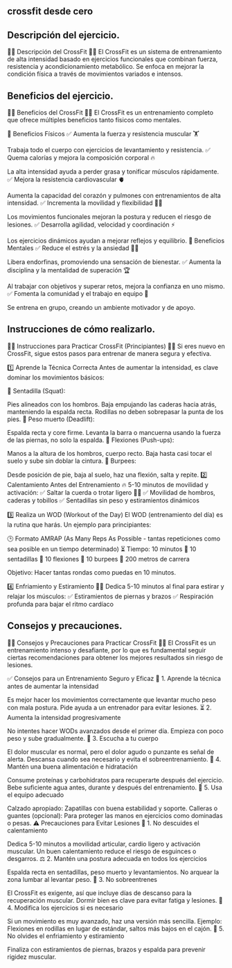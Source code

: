 ## crossfit desde cero


## Descripción del ejercicio.
🏋️‍♂️ Descripción del CrossFit 🏋️‍♀️
El CrossFit es un sistema de entrenamiento de alta intensidad basado en ejercicios funcionales que combinan fuerza, resistencia y acondicionamiento metabólico. Se enfoca en mejorar la condición física a través de movimientos variados e intensos.

##  Beneficios del ejercicio.

🏋️‍♂️ Beneficios del CrossFit 🏋️‍♀️
El CrossFit es un entrenamiento completo que ofrece múltiples beneficios tanto físicos como mentales.

💪 Beneficios Físicos
✅ Aumenta la fuerza y resistencia muscular 🏋️

Trabaja todo el cuerpo con ejercicios de levantamiento y resistencia.
✅ Quema calorías y mejora la composición corporal 🔥

La alta intensidad ayuda a perder grasa y tonificar músculos rápidamente.
✅ Mejora la resistencia cardiovascular 🫀

Aumenta la capacidad del corazón y pulmones con entrenamientos de alta intensidad.
✅ Incrementa la movilidad y flexibilidad 🤸‍♀️

Los movimientos funcionales mejoran la postura y reducen el riesgo de lesiones.
✅ Desarrolla agilidad, velocidad y coordinación ⚡

Los ejercicios dinámicos ayudan a mejorar reflejos y equilibrio.
🧠 Beneficios Mentales
✅ Reduce el estrés y la ansiedad 🧘‍♂️

Libera endorfinas, promoviendo una sensación de bienestar.
✅ Aumenta la disciplina y la mentalidad de superación 🏆

Al trabajar con objetivos y superar retos, mejora la confianza en uno mismo.
✅ Fomenta la comunidad y el trabajo en equipo 🤝

Se entrena en grupo, creando un ambiente motivador y de apoyo.

## Instrucciones de cómo realizarlo.
🏋️‍♂️ Instrucciones para Practicar CrossFit (Principiantes) 🏋️‍♀️
Si eres nuevo en CrossFit, sigue estos pasos para entrenar de manera segura y efectiva.

1️⃣ Aprende la Técnica Correcta
Antes de aumentar la intensidad, es clave dominar los movimientos básicos:

🔹 Sentadilla (Squat):

Pies alineados con los hombros.
Baja empujando las caderas hacia atrás, manteniendo la espalda recta.
Rodillas no deben sobrepasar la punta de los pies.
🔹 Peso muerto (Deadlift):

Espalda recta y core firme.
Levanta la barra o mancuerna usando la fuerza de las piernas, no solo la espalda.
🔹 Flexiones (Push-ups):

Manos a la altura de los hombros, cuerpo recto.
Baja hasta casi tocar el suelo y sube sin doblar la cintura.
🔹 Burpees:

Desde posición de pie, baja al suelo, haz una flexión, salta y repite.
2️⃣ Calentamiento Antes del Entrenamiento
🔥 5-10 minutos de movilidad y activación:
✅ Saltar la cuerda o trotar ligero 🏃‍♂️
✅ Movilidad de hombros, caderas y tobillos
✅ Sentadillas sin peso y estiramientos dinámicos

3️⃣ Realiza un WOD (Workout of the Day)
El WOD (entrenamiento del día) es la rutina que harás. Un ejemplo para principiantes:

🕒 Formato AMRAP (As Many Reps As Possible - tantas repeticiones como sea posible en un tiempo determinado)
⏳ Tiempo: 10 minutos
🔹 10 sentadillas
🔹 10 flexiones
🔹 10 burpees
🔹 200 metros de carrera

Objetivo: Hacer tantas rondas como puedas en 10 minutos.

4️⃣ Enfriamiento y Estiramiento
🧘‍♂️ Dedica 5-10 minutos al final para estirar y relajar los músculos:
✅ Estiramientos de piernas y brazos
✅ Respiración profunda para bajar el ritmo cardíaco

##  Consejos y precauciones.
🏋️‍♂️ Consejos y Precauciones para Practicar CrossFit 🏋️‍♀️
El CrossFit es un entrenamiento intenso y desafiante, por lo que es fundamental seguir ciertas recomendaciones para obtener los mejores resultados sin riesgo de lesiones.

✅ Consejos para un Entrenamiento Seguro y Eficaz
💪 1. Aprende la técnica antes de aumentar la intensidad

Es mejor hacer los movimientos correctamente que levantar mucho peso con mala postura.
Pide ayuda a un entrenador para evitar lesiones.
⏳ 2. Aumenta la intensidad progresivamente

No intentes hacer WODs avanzados desde el primer día.
Empieza con poco peso y sube gradualmente.
🔄 3. Escucha a tu cuerpo

El dolor muscular es normal, pero el dolor agudo o punzante es señal de alerta.
Descansa cuando sea necesario y evita el sobreentrenamiento.
🥗 4. Mantén una buena alimentación e hidratación

Consume proteínas y carbohidratos para recuperarte después del ejercicio.
Bebe suficiente agua antes, durante y después del entrenamiento.
📌 5. Usa el equipo adecuado

Calzado apropiado: Zapatillas con buena estabilidad y soporte.
Calleras o guantes (opcional): Para proteger las manos en ejercicios como dominadas o pesas.
⚠️ Precauciones para Evitar Lesiones
🚨 1. No descuides el calentamiento

Dedica 5-10 minutos a movilidad articular, cardio ligero y activación muscular.
Un buen calentamiento reduce el riesgo de esguinces o desgarros.
⚖️ 2. Mantén una postura adecuada en todos los ejercicios

Espalda recta en sentadillas, peso muerto y levantamientos.
No arquear la zona lumbar al levantar peso.
🛑 3. No sobreentrenes

El CrossFit es exigente, así que incluye días de descanso para la recuperación muscular.
Dormir bien es clave para evitar fatiga y lesiones.
🚴 4. Modifica los ejercicios si es necesario

Si un movimiento es muy avanzado, haz una versión más sencilla.
Ejemplo: Flexiones en rodillas en lugar de estándar, saltos más bajos en el cajón.
🧘 5. No olvides el enfriamiento y estiramiento

Finaliza con estiramientos de piernas, brazos y espalda para prevenir rigidez muscular.
